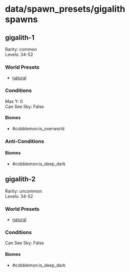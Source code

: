 # data/spawn_presets/gigalith spawns  
  
## gigalith-1  
Rarity: common  
Levels: 34-52  
  
### World Presets  
* [natural](data/spawn_data/natural.md)  
  
### Conditions  
Max Y: 0  
Can See Sky: False  
  
#### Biomes  
  * #cobblemon:is_overworld
  
  
### Anti-Conditions  
  
#### Biomes  
  * #cobblemon:is_deep_dark
  
  
## gigalith-2  
Rarity: uncommon  
Levels: 34-52  
  
### World Presets  
* [natural](data/spawn_data/natural.md)  
  
### Conditions  
Can See Sky: False  
  
#### Biomes  
  * #cobblemon:is_deep_dark
  
